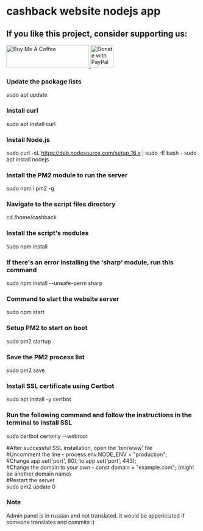 # cashback website nodejs app



## If you like this project, consider supporting us:

<p>
    <a href="https://www.buymeacoffee.com/hamzaaz123" target="_blank">
        <img src="https://cdn.buymeacoffee.com/buttons/v2/default-yellow.png" alt="Buy Me A Coffee" style="height: 60px; width: 217px;" />
    </a>
    <a href="https://paypal.me/iamhamza447" target="_blank">
        <img src="https://i.ibb.co/CQ4f09N/png-clipart-donate-paypal-button-tech-companies-removebg-preview.png" alt="Donate with PayPal" style="height: 60px;" />
    </a>
</p>

### Update the package lists
sudo apt update

### Install curl
sudo apt install curl

### Install Node.js
sudo curl -sL https://deb.nodesource.com/setup_16.x | sudo -E bash -
sudo apt install nodejs

### Install the PM2 module to run the server
sudo npm i pm2 -g

### Navigate to the script files directory
cd /home/cashback

### Install the script's modules
sudo npm install

### If there's an error installing the 'sharp' module, run this command
sudo npm install --unsafe-perm sharp

### Command to start the website server
sudo npm start

### Setup PM2 to start on boot
sudo pm2 startup

### Save the PM2 process list
sudo pm2 save

### Install SSL certificate using Certbot
sudo apt install -y certbot

### Run the following command and follow the instructions in the terminal to install SSL
sudo certbot certonly --webroot

#After successful SSL installation, open the 'bin/www' file <br>
#Uncomment the line - process.env.NODE_ENV = "production"; <br>
#Change app.set('port', 80); to app.set('port', 443); <br>
#Change the domain to your own - const domain = "example.com"; (might be another domain name)<br>
#Restart the server <br>
sudo pm2 update 0


### Note
Admin panel is in russian and not translated. it would be appericiated if someone translates and commits :)
